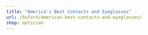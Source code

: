 ```yaml
---
title: "America's Best Contacts and Eyeglasses"
url: /buford/americas-best-contacts-and-eyeglasses/
shop: optician
---
```

